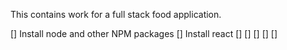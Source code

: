 This contains work for a full stack food application.

[] Install node and other NPM packages
[] Install react 
[]
[]
[]
[]
[]
